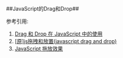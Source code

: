 ##JavaScript的Drag和Drop##

参考引用:

1.  [Drag 和 Drop 在 JavaScript 中的使用](https://developer.mozilla.org/en-US/docs/Drag_%E5%92%8C_Drop_%E5%9C%A8_JavaScript_%E4%B8%AD%E7%9A%84%E4%BD%BF%E7%94%A8)
2.  [[原]js拖拽和放置(javascript drag and drop)](http://koyoz.com/blog/?action=show&id=80)
3.  [JavaScript 拖放效果](http://www.cnblogs.com/cloudgamer/archive/2008/11/17/Drag.html)